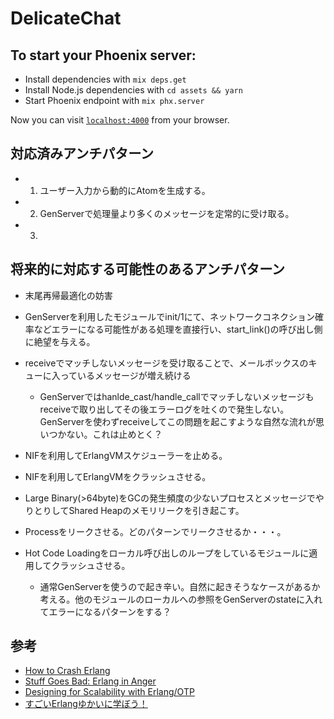 # DelicateChat

## To start your Phoenix server:

  * Install dependencies with `mix deps.get`
  * Install Node.js dependencies with `cd assets && yarn`
  * Start Phoenix endpoint with `mix phx.server`

Now you can visit [`localhost:4000`](http://localhost:4000) from your browser.

## 対応済みアンチパターン

- 1. ユーザー入力から動的にAtomを生成する。
- 2. GenServerで処理量より多くのメッセージを定常的に受け取る。
- 3. 


## 将来的に対応する可能性のあるアンチパターン

- 末尾再帰最適化の妨害

- GenServerを利用したモジュールでinit/1にて、ネットワークコネクション確率などエラーになる可能性がある処理を直接行い、start_link()の呼び出し側に絶望を与える。
- receiveでマッチしないメッセージを受け取ることで、メールボックスのキューに入っているメッセージが増え続ける
  - GenServerではhanlde_cast/handle_callでマッチしないメッセージもreceiveで取り出してその後エラーログを吐くので発生しない。GenServerを使わずreceiveしてこの問題を起こすような自然な流れが思いつかない。これは止めとく？
- NIFを利用してErlangVMスケジューラーを止める。
- NIFを利用してErlangVMをクラッシュさせる。
- Large Binary(>64byte)をGCの発生頻度の少ないプロセスとメッセージでやりとりしてShared Heapのメモリリークを引き起こす。
- Processをリークさせる。どのパターンでリークさせるか・・・。
- Hot Code Loadingをローカル呼び出しのループをしているモジュールに適用してクラッシュさせる。
  - 通常GenServerを使うので起き辛い。自然に起きそうなケースがあるか考える。他のモジュールのローカルへの参照をGenServerのstateに入れてエラーになるパターンをする？

## 参考

- [How to Crash Erlang](http://prog21.dadgum.com/43.html)
- [Stuff Goes Bad: Erlang in Anger](https://www.erlang-in-anger.com/)
- [Designing for Scalability with Erlang/OTP](http://shop.oreilly.com/product/0636920024149.do)
- [すごいErlangゆかいに学ぼう！](https://www.amazon.co.jp/dp/B00MLUGZIS)
